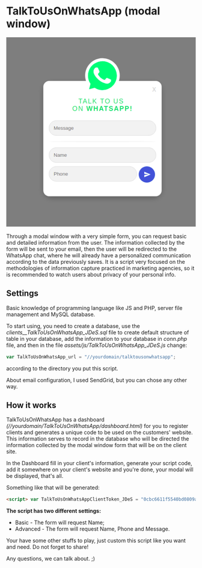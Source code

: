 
# TalkToUsOnWhatsApp (modal window)

![Cover](https://raw.githubusercontent.com/jandeilson/talktousonwhatsapp/master/assets/images/modalwindow.png)

Through a modal window with a very simple form, you can request basic and detailed information from the user. The information collected by the form will be sent to your email, then the user will be redirected to the WhatsApp chat, where he will already have a personalized communication according to the data previously saves. It is a script very focused on the methodologies of information capture practiced in marketing agencies, so it is recommended to watch users about privacy of your personal info.

## Settings

Basic knowledge of programming language like JS and PHP, server file management and MySQL database.

To start using, you need to create a database, use the *clients__TalkToUsOnWhatsApp_JDeS.sql* file to create default structure of table in your database, add the information to your database in *conn.php* file, and then in the file *assets/js/TalkToUsOnWhatsApp_JDeS.js* change:
```js
var TalkToUsOnWhatsApp_url = "//yourdomain/talktousonwhatsapp";
``` 
according to the directory you put this script.

About email configuration, I used SendGrid, but you can chose any other way.

## How it works

TalkToUsOnWhatsApp has a dashboard *(//yourdomain/TalkToUsOnWhatsApp/dashboard.html)* for you to register clients and generates a unique code to be used on the customers' website. This information serves to record in the database who will be directed the information collected by the modal window form that will be on the client site.

In the Dashboard fill in your client's information, generate your script code, add it somewhere on your client's website and you're done, your modal will be displayed, that's all.

Something like that will be generated:
```html
<script> var TalkToUsOnWhatsAppClientToken_JDeS = "0cbc6611f5540bd0809a388dc95a615b"; (function() { var js, el; js = document.createElement("script"); el = document.querySelector("html"); js.src="//yourdomain/TalkToUsOnWhatsApp/TalkToUsOnWhatsApp_JDeS.js"; el.insertBefore(js, el.childNodes[0]); })(); </script>
```

**The script has two different settings:**

* Basic - The form will request Name;
* Advanced - The form will request Name, Phone and Message.

Your have some other stuffs to play, just custom this script like you want and need. Do not forget to share!

Any questions, we can talk about. ;)